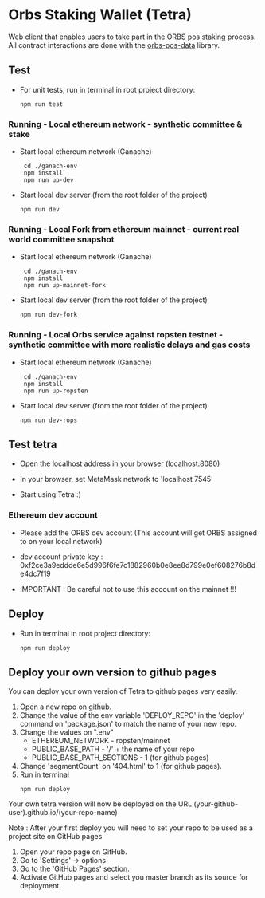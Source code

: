 # Orbs Staking Wallet (Tetra)
Web client that enables users to take part in the ORBS pos staking process.
All contract interactions are done with the [orbs-pos-data](https://github.com/orbs-network/orbs-ethereum-contracts-v1) library.

## Test

* For unit tests, run in terminal in root project directory:

  ```
  npm run test
  ``` 

### Running - Local ethereum network - synthetic committee & stake

* Start local ethereum network (Ganache)
   ```
    cd ./ganach-env
    npm install 
    npm run up-dev
   ```
  
* Start local dev server (from the root folder of the project)

  ```
  npm run dev
  ```    
### Running - Local Fork from ethereum mainnet - current real world committee snapshot

* Start local ethereum network (Ganache)
   ```
    cd ./ganach-env
    npm install 
    npm run up-mainnet-fork
   ```
  
* Start local dev server (from the root folder of the project)

  ```
  npm run dev-fork
  ```    
### Running - Local Orbs service against ropsten testnet - synthetic committee with more realistic delays and gas costs

* Start local ethereum network (Ganache)
   ```
    cd ./ganach-env
    npm install 
    npm run up-ropsten
   ```
  
* Start local dev server (from the root folder of the project)

  ```
  npm run dev-rops
  ```    


## Test tetra
 
* Open the localhost address in your browser (localhost:8080)

* In your browser, set MetaMask network to 'localhost 7545' 

* Start using Tetra :)

### Ethereum dev account

* Please add the ORBS dev account (This account will get ORBS assigned to on your local network)

* dev account private key :  0xf2ce3a9eddde6e5d996f6fe7c1882960b0e8ee8d799e0ef608276b8de4dc7f19

* IMPORTANT : Be careful not to use this account on the mainnet !!!

## Deploy 
* Run in terminal in root project directory:

  ```
  npm run deploy
  ``` 
  
## Deploy your own version to github pages
You can deploy your own version of Tetra to github pages very easily.

1. Open a new repo on github.
2. Change the value of the env variable 'DEPLOY_REPO' in the 'deploy' command on 'package.json' to match the name of your new repo.
3. Change the values on ".env"
    - ETHEREUM_NETWORK - ropsten/mainnet
    - PUBLIC_BASE_PATH - '/' + the name of your repo
    - PUBLIC_BASE_PATH_SECTIONS - 1 (for github pages)
4. Change 'segmentCount' on '404.html' to 1 (for github pages). 
5. Run in terminal 
    ```
    npm run deploy
    ```  

Your own tetra version will now be deployed on the URL (your-github-user).github.io/(your-repo-name)

Note : After your first deploy you will need to set your repo to be used as a project site on GitHub pages
1. Open your repo page on GitHub.
2. Go to 'Settings' -> options
3. Go to the 'GitHub Pages' section.
4. Activate GitHub pages and select you master branch as its source for deployment.
